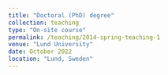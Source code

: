 ```yaml
---
title: "Doctoral (PhD) degree"
collection: teaching
type: "On-site course"
permalink: /teaching/2014-spring-teaching-1
venue: "Lund University"
date: October 2022
location: "Lund, Sweden"
---
```


